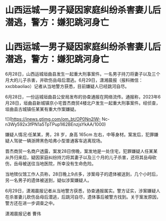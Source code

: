# 山西运城一男子疑因家庭纠纷杀害妻儿后潜逃，警方：嫌犯跳河身亡

# 山西运城一男子疑因家庭纠纷杀害妻儿后潜逃，警方：嫌犯跳河身亡

6月28日，山西运城垣曲县发生一起重大刑事案件。一名男子持刀将妻子以及三个月大的儿子杀害，并砍伤岳母后潜逃。6月29日，潇湘晨报（报料微信：xxcbbaoliao）记者从当地警方获悉，目前嫌疑人已经跳河自尽。

6月28日，一份运城垣曲县公安局发布的协查通报在网络流传。通报称，2023年6月28日，垣曲县新城镇京小宅晋杰商贸4楼北户发生一起重大刑事案件。经侦查，垣曲县古城镇任某某有重大作案嫌疑。

![](https://inews.gtimg.com/om_bt/OP0Nn2lW-
Nc-n3Wy592x3fPN1a5TpTPup1l62BEnzjsYkAA/1000)

嫌疑人情况:任某某，男，28 岁，身高 165cm 左右，中等身材。案发后，犯罪嫌疑人驾驶一辆浙牌黑色哈弗小型普通客车逃离现场。

晋杰商贸一名商户透露，案发28日傍晚，案发地是一处住宅，犯罪嫌疑人任某某从外归来后，疑因家庭纠纷持刀将其妻子以及三个月的儿子杀害，还将其岳母砍伤，岳母被送往当地医院，所幸没有生命危险。

当地殡仪馆工作人员称，28日晚上9点多，涉案母子的遗体被送到，几个小时后，另一名男子的遗体被送到，疑似涉案嫌疑人。

6月29日，潇湘晨报记者从当地警方获悉，协查通报属实。警方证实，涉案嫌疑人在杀害妻儿砍伤岳母后潜逃，后跳河自尽，遗体事后被警方找到。关于案发原因，警方还在进一步调查之中。

潇湘晨报记者 曹伟

